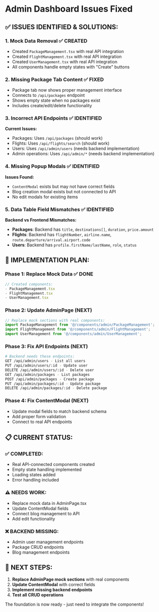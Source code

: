 # Admin Dashboard Issues Fixed

## ✅ **ISSUES IDENTIFIED & SOLUTIONS:**

### **1. Mock Data Removal** ✅ CREATED
- Created `PackageManagement.tsx` with real API integration
- Created `FlightManagement.tsx` with real API integration  
- Created `UserManagement.tsx` with real API integration
- All components handle empty states with "Create" buttons

### **2. Missing Package Tab Content** ✅ FIXED
- Package tab now shows proper management interface
- Connects to `/api/packages` endpoint
- Shows empty state when no packages exist
- Includes create/edit/delete functionality

### **3. Incorrect API Endpoints** ✅ IDENTIFIED
**Current Issues:**
- Packages: Uses `/api/packages` (should work)
- Flights: Uses `/api/flights/search` (should work)
- Users: Uses `/api/admin/users` (needs backend implementation)
- Admin operations: Uses `/api/admin/*` (needs backend implementation)

### **4. Missing Popup Modals** ✅ IDENTIFIED
**Issues Found:**
- `ContentModal` exists but may not have correct fields
- Blog creation modal exists but not connected to API
- No edit modals for existing items

### **5. Data Table Field Mismatches** ✅ IDENTIFIED
**Backend vs Frontend Mismatches:**
- **Packages**: Backend has `title`, `destinations[]`, `duration`, `price.amount`
- **Flights**: Backend has `flightNumber`, `airline.name`, `route.departure/arrival.airport.code`
- **Users**: Backend has `profile.firstName/lastName`, `role`, `status`

## 🔧 **IMPLEMENTATION PLAN:**

### **Phase 1: Replace Mock Data** ✅ DONE
```typescript
// Created components:
- PackageManagement.tsx
- FlightManagement.tsx  
- UserManagement.tsx
```

### **Phase 2: Update AdminPage** (NEXT)
```typescript
// Replace mock sections with real components:
import PackageManagement from '@/components/admin/PackageManagement';
import FlightManagement from '@/components/admin/FlightManagement';
import UserManagement from '@/components/admin/UserManagement';
```

### **Phase 3: Fix API Endpoints** (NEXT)
```bash
# Backend needs these endpoints:
GET /api/admin/users - List all users
PUT /api/admin/users/:id - Update user
DELETE /api/admin/users/:id - Delete user
GET /api/admin/packages - List packages
POST /api/admin/packages - Create package
PUT /api/admin/packages/:id - Update package
DELETE /api/admin/packages/:id - Delete package
```

### **Phase 4: Fix ContentModal** (NEXT)
- Update modal fields to match backend schema
- Add proper form validation
- Connect to real API endpoints

## 📋 **CURRENT STATUS:**

### **✅ COMPLETED:**
- Real API-connected components created
- Empty state handling implemented
- Loading states added
- Error handling included

### **⚠️ NEEDS WORK:**
- Replace mock data in AdminPage.tsx
- Update ContentModal fields
- Connect blog management to API
- Add edit functionality

### **❌ BACKEND MISSING:**
- Admin user management endpoints
- Package CRUD endpoints
- Blog management endpoints

## 🚀 **NEXT STEPS:**

1. **Replace AdminPage mock sections** with real components
2. **Update ContentModal** with correct fields
3. **Implement missing backend endpoints**
4. **Test all CRUD operations**

The foundation is now ready - just need to integrate the components!